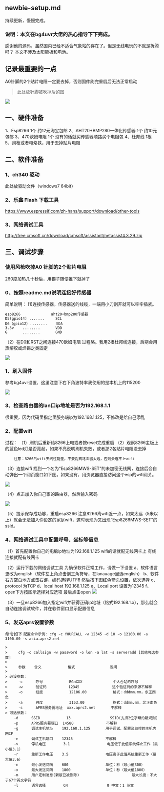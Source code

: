 ## newbie-setup.md
持续更新，慢慢完成。
### 说明：本文在bg4uvr大佬的热心指导下下完成。
感谢他的源码，虽然国内已经不适合气象站的存在了。但是无线电玩的不就是折腾吗？
本文不涉及太阳能板和电池。
## 记录最重要的一点
A0针脚的2个贴片电阻一定要去掉，否则固件刷完重启后无法正常启动
> 此处放针脚被吹掉后的图 
 
  ![](pic/8266-A0.jpg)


## 一、硬件准备
1、Esp8266 1个 约12元淘宝包邮
2、AHT20+BMP280一体化传感器 1个 约10元包邮
3、470欧姆电阻 1个 没有的话就买传感器顺路买个电阻包
4、杜邦线 1根
5、风枪或者电烙铁，用于去掉贴片电阻
## 二、软件准备
### 1、ch340 驱动
此处放驱动文件（windows7 64bit）
### 2、乐鑫 Flash 下载工具
https://www.espressif.com/zh-hans/support/download/other-tools
### 3、网络调试工具
http://free.cmsoft.cn/download/cmsoft/assistant/netassist4.3.29.zip

## 三、调试步骤
### 使用风枪吹掉A0 针脚的2个贴片电阻
260度加热几十秒后，用镊子随便推下就掉了

### 0、按照readme.md说明连接好传感器
简单说明：
 (1)连接传感器，传感器送的线缆，一端用小刀割开就可以牢牢插紧。
 
    esp8266              aht20+bmp280传感器
    D5(gpio14) .......     SCL
    D6（gpio12）........    SDA
    3.3v    ........       VDD
    G       ........       GND
    
 （2）在D0和RST之间连接470欧姆电阻
    过程略。我用2根杜邦线连接，后期会用热熔胶或焊锡之类固定
     
     
  ![](pic/8266-jiexian.jpg)


### 1、刷入固件
参考bg4uvr设置，这里注意下右下角波特率我使用的是本机上的115200

![](pic/2.jpg)

### 3、检查路由器的lan口ip地址是否为192.168.1.1
很重要，因为代码里指定里服务端ip为192.168.1.125，不修改是给自己添乱

### 2、配置wifi
过程：
（1）刷机后重新给8266上电或者按reset完成重启
（2）观察8266主板上的蓝色led灯是否亮起，如果不亮说明刷机失败，或者那2各贴片电阻没去掉

        注意：8266的wifi天线性能差，不要距离路由器太远，否则会连不上wifi
 （3）连接wifi
        找到一个名为“Esp8266MWS-SET”的未加密无线网，连接后会自动弹出一个网页窗口如下图。如果没有，用浏览器直接访问这个esp的wifi网关。

![](pic/8266-wifi-config.jpg)

（4）点击加入你自己家的路由器，然后输入密码

![](pic/8266-wifi-ssid-set.jpg)

（5）提示保存成功够，重启esp8266
    注意8266离wifi近一点，如果太远（5米以上）就会无法加入你设定的家庭wifi，这时表现为又出现“Esp8266MWS-SET”的ssid。

### 4、网络调试工具中配置呼号、坐标等信息
（1）首先配置你自己的电脑ip地址为192.168.1.125
    wifi的话就配无线网卡上
    有线连接就配有线网卡
    
（2）运行下载的网络调试工具
    为确保软件正常工作，请做一下设置
    a、软件语言更改为english（软件左上角点击倒三角符号，在lanauage里选english）
    b、软件右方空白地方点击右键，编码选择UTF8
     然后按下图红色箭头设置，依次选择
     c、protocol 为TCP
     d、local host 192.168.1.125
     e、Local port 设置为12345
     f、open下方按图示选择对应选项
     最后点击open
     ![](pic/esp-tiaoshi-lianjie.jpg)
     
 （3）一旦esp8266加入指定wifi并获得正确ip地址（格式192.168.1.x），那么就会自动连接调试软件，并在软件窗口显示配置信息
 
###   5、发送aprs设置参数

命令如下
`配置命令示例:
    cfg -c YOURCALL -w 12345 -d 10 -o 12100.00 -a 3100.00 -s asia.aprs2.net`
    

```>     配置命令格式说明：
> 
>     cfg -c callsign -w password -o lon -a lat -s serveradd [其他可选参数]
> 
>     参数    含义            格式                说明
> 
> 必设参数:
>     -c      呼号            BGnXXX              个人台站的呼号
>     -w      验证码          12345               这个验证码的来源不解释
>     -o      经度            12106.00            格式：dddmm.mm，东正西负
>     -a      纬度            3153.00             格式：ddmm.mm，北正南负
>     -s      APRS服务器地址  xxx.aprs2.net       不解释
> 可选参数：
    -d      SSID            13                  SSID(支持2位字母的新规则)
    -p      APRS服务器端口  14580               不解释
    -g      调试主机地址    192.168.1.125       用于调试、配置及监控的主机内网IP
    -e      调试主机端口    12345               不解释
    -v      停机电压        3.1                 电压低于此值系统停止工作（最小值3.1）
    -r      重新工作电压    3.5                 电压高于此值系统重新工作（最大值3.6）
    -n      最小发送间隔    600                 单位：秒（最小值300）
    -x      最大发送间隔    1800                单位：秒（最大值1800）
    -m      用户定制消息(新版已被删除)                        最大长度：不大于67个英文字符
    -l      语言选择        CN                  0 中文；1 英文
```
